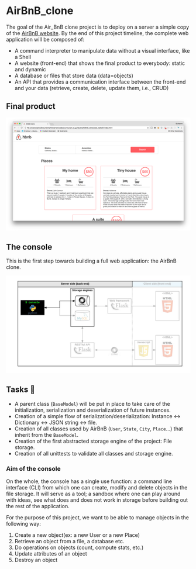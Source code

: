 # AirBnB_clone

 The goal of the Air_BnB clone project is to deploy on a server a simple copy
 of the [AirBnB website](https://alx-intranet.hbtn.io/rltoken/m8g02HcD2ovrl_K-zulYBw).
 By the end of this project timeline, the complete web application will be composed of:
- A command interpreter to manipulate data without a visual interface, like a Shell
- A website (front-end) that shows the final product to everybody: static and dynamic
- A database or files that store data (data=objects)
- An API that provides a communication interface between the front-end and your data (retrieve, create, delete, update them, i.e., CRUD)

## Final product

 ![AirBnB clone homepage](illustrations/homepage.png)

## The console

 This is the first step towards building a full web application: the AirBnB clone.

 ![Application design](illustrations/application_design.png)

## Tasks :page_with_curl:

- A parent class (`BaseModel`) will be put in place to take care of the initialization, serialization and deserialization of future instances.
- Creation of a simple flow of serialization/deserialization: Instance <-> Dictionary <-> JSON string <-> file.
- Creation of all classes used by AirBnB (`User`, `State`, `City`, `Place`...) that inherit from the `BaseModel`.
- Creation of the first abstracted storage engine of the project: File storage.
- Creation of all unittests to validate all classes and storage engine.

### Aim of the console

 On the whole, the console has a single use function: a command line interface (CLI) from which one can create, modify and delete objects in the file storage.
 It will serve as a tool; a sandbox where one can play around with ideas, see what does and does not work in storage before building out the rest of the application.

 For the purpose of this project, we want to be able to manage objects in the following way:

1. Create a new object(ex: a new User or a new Place)
2. Retrieve an object from a file, a database etc.
3. Do operations on objects (count, compute stats, etc.)
4. Update attributes of an object
5. Destroy an object
